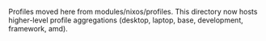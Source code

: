 Profiles moved here from modules/nixos/profiles. This directory now hosts higher-level profile aggregations (desktop, laptop, base, development, framework, amd).
